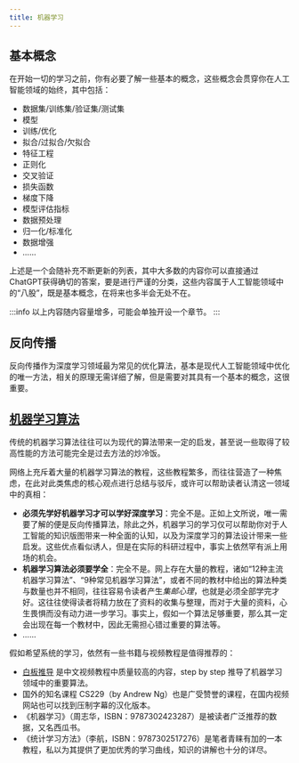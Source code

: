 ```yaml
---
title: 机器学习
---
```


## 基本概念

在开始一切的学习之前，你有必要了解一些基本的概念，这些概念会贯穿你在人工智能领域的始终，其中包括：

- 数据集/训练集/验证集/测试集
- 模型
- 训练/优化
- 拟合/过拟合/欠拟合
- 特征工程
- 正则化
- 交叉验证
- 损失函数
- 梯度下降
- 模型评估指标
- 数据预处理
- 归一化/标准化
- 数据增强
- ......

上述是一个会随补充不断更新的列表，其中大多数的内容你可以直接通过ChatGPT获得确切的答案，要是进行严谨的分类，这些内容属于人工智能领域中的“八股”，既是基本概念，在将来也多半会无处不在。

:::info
以上内容随内容量增多，可能会单独开设一个章节。
:::

## 反向传播

反向传播作为深度学习领域最为常见的优化算法，基本是现代人工智能领域中优化的唯一方法，相关的原理无需详细了解，但是需要对其具有一个基本的概念，这很重要。

## <u>机器学习算法</u>

传统的机器学习算法往往可以为现代的算法带来一定的启发，甚至说一些取得了较高性能的方法可能完全是过去方法的炒冷饭。

网络上充斥着大量的机器学习算法的教程，这些教程繁多，而往往营造了一种焦虑，在此对此类焦虑的核心观点进行总结与驳斥，或许可以帮助读者认清这一领域中的真相：

- **必须先学好机器学习才可以学好深度学习**：完全不是。正如上文所说，唯一需要了解的便是反向传播算法，除此之外，机器学习的学习仅可以帮助你对于人工智能的知识版图带来一种全面的认知，以及为深度学习的算法设计带来一些启发。这些优点看似诱人，但是在实际的科研过程中，事实上依然罕有派上用场的机会。
- **机器学习算法必须要学全**：完全不是。网上存在大量的教程，诸如“12种主流机器学习算法”、“9种常见机器学习算法”，或者不同的教材中给出的算法种类与数量也并不相同，往往容易令读者产生*集邮心理*，也就是必须全部学完才好。这往往使得读者将精力放在了资料的收集与整理，而对于大量的资料，心生畏惧而没有动力进一步学习。事实上，假如一个算法足够重要，那么其一定会出现在每一个教材中，因此无需担心错过重要的算法等。
- ......

假如希望系统的学习，依然有一些书籍与视频教程是值得推荐的：

- [白板推导](https://www.bilibili.com/video/BV1aE411o7qd/) 是中文视频教程中质量较高的内容，step by step 推导了机器学习领域中的重要算法。
- 国外的知名课程 CS229（by Andrew Ng）也是广受赞誉的课程，在国内视频网站也可以找到压制字幕的汉化版本。
- 《机器学习》（周志华，ISBN：9787302423287）是被读者广泛推荐的数据，又名西瓜书。
- 《统计学习方法》（李航，ISBN：9787302517276）是笔者青睐有加的一本教程，私以为其提供了更加优秀的学习曲线，知识的讲解也十分的详尽。